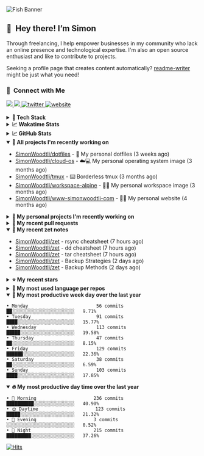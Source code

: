 ![Fish Banner](assets/fish.webp)

## 👋 &nbsp;Hey there! I’m Simon

Through freelancing, I help empower businesses in my community who lack
an online presence and technological expertise. I'm also an open source
enthusiast and like to contribute to projects.

Seeking a profile page that creates content automatically?
[readme-writer] might be just what you need!

### 🤝 &nbsp;Connect with Me

<div align="left">
<a href="https://linkedin.com/in/simonwoodtli" target="_blank">
<img src="https://img.shields.io/badge/linkedin-1E77B5?style=for-the-badge&logo=linkedin&logoColor=white alt=linkedin" />
</a>
<a href="https://github.com/simonwoodtli" target="_blank">
<img src="https://img.shields.io/badge/github-24292E?style=for-the-badge&logo=github&logoColor=white alt=github" />
</a>
<a href="https://twitter.com/simonwoodtlidev" target="_blank">
<img src="https://img.shields.io/badge/twitter-26a7de?style=for-the-badge&logo=twitter&logoColor=white" alt="twitter"/>
</a>
<a href="https://simonwoodtli.com" target="_blank">
<img src="https://img.shields.io/badge/website-E2925F?style=for-the-badge&logo=google-chrome&logoColor=white" alt="website"/>
</a>
</div>
<br/>


<details>
  <summary><b>🧰 Tech Stack</b></summary>
  <div align="center">
  <a href="https://skillicons.dev" target="_blank">
  <img src="https://skillicons.dev/icons?i=js,html,css,bash,python,go,postgresql,docker,vim,linux" alt="JavaScript, HTML, CSS, Bash, Python, Go, PostgreSQL, Docker, Vim,
  Linux">
  </a>
  </div>
</details>

<details>
  <summary><b>📈 Wakatime Stats</b></summary>
  <p align="center"><a href="https://wakatime.com/@SimonWoodtli">
  <img align="center" width="400" height="300" src="https://wakatime.com/share/@SimonWoodtli/7761bcef-e104-47d9-912a-dfd6bf08868b.svg" />
  </a>
  <a href="https://wakatime.com/@SimonWoodtli">
  <img align="center" width="400" height="300" src="https://wakatime.com/share/@SimonWoodtli/341953df-6a40-47b7-8220-ace4eabe0a17.svg" />
  </a></p>

  <h4><b>💬 I've been working with the following languages over the last 7 days</b></h4>

```
• Markdown                       1 hr 50 mins                   ██████████████░░░░░░░░░░░   55.55%
• conf                           45 mins                        ██████░░░░░░░░░░░░░░░░░░░   22.69%
• YAML                           15 mins                        ██░░░░░░░░░░░░░░░░░░░░░░░   7.87%
• Text                           7 mins                         █░░░░░░░░░░░░░░░░░░░░░░░░   3.88%
• JSON                           4 mins                         █░░░░░░░░░░░░░░░░░░░░░░░░   2.4%
• sh                             4 mins                         █░░░░░░░░░░░░░░░░░░░░░░░░   2.36%
• Bash                           4 mins                         █░░░░░░░░░░░░░░░░░░░░░░░░   2.32%
• Other                          4 mins                         █░░░░░░░░░░░░░░░░░░░░░░░░   2.03%
• HTML                           1 min                          ░░░░░░░░░░░░░░░░░░░░░░░░░   0.9%
```

  <h4>👷 I've been working on the following projects over the last 7 days</h4>

```
• zet                            1 hr 42 mins                   █████████████░░░░░░░░░░░░   51.49%
• Private                        45 mins                        ██████░░░░░░░░░░░░░░░░░░░   22.69%
• Unknown Project                24 mins                        ███░░░░░░░░░░░░░░░░░░░░░░   12.33%
• workspace-alpine               15 mins                        ██░░░░░░░░░░░░░░░░░░░░░░░   7.87%
• cloud-os                       4 mins                         █░░░░░░░░░░░░░░░░░░░░░░░░   2.4%
• dotfiles                       4 mins                         █░░░░░░░░░░░░░░░░░░░░░░░░   2.32%
• www-template                   1 min                          ░░░░░░░░░░░░░░░░░░░░░░░░░   0.9%
```

  <h4><b>🛠️ I've been working with the following editors over the last 7 days</b></h4>

```
• Vim                            3 hrs 18 mins                  █████████████████████████   100%
```

  <h4><b>💻 I've been working with the following operating systems over the last 7 days</b></h4>

```
• Linux                          3 hrs 18 mins                  █████████████████████████   100%
```

</details>

<details>
  <summary><b>📈 GitHub Stats</b></summary>
  <div align="center">
  <a href="https://github.com/anuraghazra/github-readme-stats"> 
  <img src="https://github-readme-stats.vercel.app/api?username=simonwoodtli&theme=onedark&show_icons=true&hide_rank=true&custom_title=Stats&count_private=true&hide_border=true&hide=issues&line_height=24&bg_color=0d1117" alt="Github Stats">
  <img src="https://github-readme-stats.vercel.app/api/top-langs/?username=simonwoodtli&layout=compact&theme=onedark&count_private=true&hide_border=true&bg_color=0d1117" alt="Top Langs">
  </a>
  </div>
</details>

<details open="">
  <summary><b>👷 All projects I'm recently working on</b></summary>

* [SimonWoodtli/dotfiles](https://github.com/SimonWoodtli/dotfiles) - 🏡 My personal dotfiles (3 weeks ago)
* [SimonWoodtli/cloud-os](https://github.com/SimonWoodtli/cloud-os) - ☁️💻 My personal operating system image (3 months ago)
* [SimonWoodtli/tmux](https://github.com/SimonWoodtli/tmux) - ⌨️ Borderless tmux (3 months ago)
* [SimonWoodtli/workspace-alpine](https://github.com/SimonWoodtli/workspace-alpine) - 🤖🐳 My personal workspace image (3 months ago)
* [SimonWoodtli/www-simonwoodtli-com](https://github.com/SimonWoodtli/www-simonwoodtli-com) - 👨‍💻 My personal website (4 months ago)

</details>
<details>
  <summary><b>🌱 My personal projects I'm recently working on</b></summary>

* [SimonWoodtli/dotfiles](https://github.com/SimonWoodtli/dotfiles) - 🏡 My personal dotfiles (3 weeks ago)
* [SimonWoodtli/cloud-os](https://github.com/SimonWoodtli/cloud-os) - ☁️💻 My personal operating system image (3 months ago)
* [SimonWoodtli/tmux](https://github.com/SimonWoodtli/tmux) - ⌨️ Borderless tmux (3 months ago)
* [SimonWoodtli/workspace-alpine](https://github.com/SimonWoodtli/workspace-alpine) - 🤖🐳 My personal workspace image (3 months ago)
* [SimonWoodtli/www-simonwoodtli-com](https://github.com/SimonWoodtli/www-simonwoodtli-com) - 👨‍💻 My personal website (4 months ago)

</details>
<details>
  <summary><b>🔨 My recent pull requests</b></summary>

* [feat: add wireguard-generate-keys script](https://github.com/SimonWoodtli/dotfiles-old/pull/14) on [SimonWoodtli/dotfiles-old](https://github.com/SimonWoodtli/dotfiles-old) (20 months ago)
* [feat: add video-to-gif script](https://github.com/SimonWoodtli/dotfiles-old/pull/13) on [SimonWoodtli/dotfiles-old](https://github.com/SimonWoodtli/dotfiles-old) (20 months ago)
* [feat: add spoof-mac-linux script](https://github.com/SimonWoodtli/dotfiles-old/pull/12) on [SimonWoodtli/dotfiles-old](https://github.com/SimonWoodtli/dotfiles-old) (20 months ago)
* [feat: add sp-tmux script](https://github.com/SimonWoodtli/dotfiles-old/pull/11) on [SimonWoodtli/dotfiles-old](https://github.com/SimonWoodtli/dotfiles-old) (20 months ago)
* [feat: add sp script](https://github.com/SimonWoodtli/dotfiles-old/pull/10) on [SimonWoodtli/dotfiles-old](https://github.com/SimonWoodtli/dotfiles-old) (20 months ago)

</details>
<details open="">
  <summary><b>📝 My recent zet notes</b></summary>

* [SimonWoodtli/zet](https://github.com/SimonWoodtli/zet/tree/f722bb982a54572775c7ae5993a50161eda6a744/20240524171756) - rsync cheatsheet (7 hours ago)
* [SimonWoodtli/zet](https://github.com/SimonWoodtli/zet/tree/09531c9926764b50c4742b27f16aac09cec0dea0/20240524170245) - dd cheatsheet (7 hours ago)
* [SimonWoodtli/zet](https://github.com/SimonWoodtli/zet/tree/c9955aa4016b505d19ba283a11f8eb86400db0d4/20240524164734) - tar cheatsheet (7 hours ago)
* [SimonWoodtli/zet](https://github.com/SimonWoodtli/zet/tree/c36f9935d59d4df01e205ca2d8386174a8a0aae7/20240522214905) - Backup Strategies (2 days ago)
* [SimonWoodtli/zet](https://github.com/SimonWoodtli/zet/tree/b5a47f954596578c77cadc8d365370e707a59d0d/20240522214238) - Backup Methods (2 days ago)

</details>
<details>
  <summary><b>⭐ My recent stars</b></summary>

* [chmln/sd](https://github.com/chmln/sd) - Intuitive find & replace CLI (sed alternative) (2 days ago)
* [chriscrowe/docker-pihole-unbound](https://github.com/chriscrowe/docker-pihole-unbound) - Run Pi-Hole + Unbound on Docker (3 days ago)
* [dsprenkels/sss-cli](https://github.com/dsprenkels/sss-cli) - Command line program for secret-sharing strings (2 weeks ago)
* [turnkeylinux-apps/openldap](https://github.com/turnkeylinux-apps/openldap) - OpenLDAP - Open Source Directory Services (2 months ago)
* [simple-login/app](https://github.com/simple-login/app) - The SimpleLogin back-end and web app (4 months ago)

</details>
<details>
  <summary><b>💬 My most used language per repos</b></summary>

```
• Shell                          16 repos                       ███████████████████░░░░░░   76.19%
• JavaScript                     1 repo                         █░░░░░░░░░░░░░░░░░░░░░░░░   4.76%
• CSS                            2 repos                        ██░░░░░░░░░░░░░░░░░░░░░░░   9.52%
• Nix                            1 repo                         █░░░░░░░░░░░░░░░░░░░░░░░░   4.76%
• HTML                           1 repo                         █░░░░░░░░░░░░░░░░░░░░░░░░   4.76%
```

</details>
<details open="">
  <summary><b>📆 My most productive week day over the last year</b></summary>

```
• Monday                         56 commits                     ██░░░░░░░░░░░░░░░░░░░░░░░   9.71%
• Tuesday                        91 commits                     ████░░░░░░░░░░░░░░░░░░░░░   15.77%
• Wednesday                      113 commits                    █████░░░░░░░░░░░░░░░░░░░░   19.58%
• Thursday                       47 commits                     ██░░░░░░░░░░░░░░░░░░░░░░░   8.15%
• Friday                         129 commits                    ██████░░░░░░░░░░░░░░░░░░░   22.36%
• Saturday                       38 commits                     ██░░░░░░░░░░░░░░░░░░░░░░░   6.59%
• Sunday                         103 commits                    ████░░░░░░░░░░░░░░░░░░░░░   17.85%
```

</details>
<details open="">
  <summary><b>🔥 My most productive day time over the last year</b></summary>

```
• 🌅 Morning                     236 commits                    ██████████░░░░░░░░░░░░░░░   40.90%
• 🌞 Daytime                     123 commits                    █████░░░░░░░░░░░░░░░░░░░░   21.32%
• 🌇 Evening                     3 commits                      ░░░░░░░░░░░░░░░░░░░░░░░░░   0.52%
• 🌃 Night                       215 commits                    █████████░░░░░░░░░░░░░░░░   37.26%
```

</details>

[![Hits](https://hits.seeyoufarm.com/api/count/incr/badge.svg?url=https%3A%2F%2Fgithub.com%2Fsimonwoodtli&count_bg=%23689D6A&title_bg=%23282828&icon=&icon_color=%23E7E7E7&title=views+%28today+%2F+total%29&edge_flat=false)](https://hits.seeyoufarm.com)

[readme-writer]: <https://github.com/SimonWoodtli/readme-writer>
